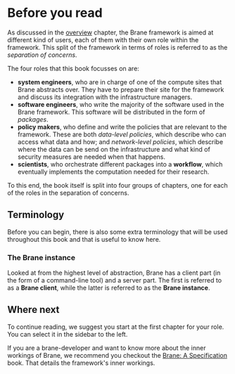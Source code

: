 # Before you read

As discussed in the [overview](./overview.md) chapter, the Brane framework is aimed at different kind of users, each of them with their own role within the framework. This split of the framework in terms of roles is referred to as the _separation of concerns_.

The four roles that this book focusses on are:

- **system engineers**, who are in charge of one of the compute sites that Brane abstracts over. They have to prepare their site for the framework and discuss its integration with the infrastructure managers.
- **software engineers**, who write the majority of the software used in the Brane framework. This software will be distributed in the form of _packages_.
- **policy makers**, who define and write the policies that are relevant to the framework. These are both _data-level policies_, which describe who can access what data and how; and _network-level policies_, which describe where the data can be send on the infrastructure and what kind of security measures are needed when that happens.
- **scientists**, who orchestrate different packages into a **workflow**, which eventually implements the computation needed for their research.

To this end, the book itself is split into four groups of chapters, one for each of the roles in the separation of concerns.

## Terminology

Before you can begin, there is also some extra terminology that will be used throughout this book and that is useful to know here.

### The Brane instance

Looked at from the highest level of abstraction, Brane has a client part (in the form of a command-line tool) and a server part. The first is referred to as a **Brane client**, while the latter is referred to as the **Brane instance**.

## Where next

To continue reading, we suggest you start at the first chapter for your role. You can select it in the sidebar to the left.

If you are a brane-developer and want to know more about the inner workings of Brane, we recommend you checkout the [Brane: A Specification](/specification) book. That details the framework's inner workings.
